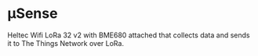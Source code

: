 # µSense
Heltec Wifi LoRa 32 v2 with BME680 attached that collects data and sends it to The Things Network over LoRa.
